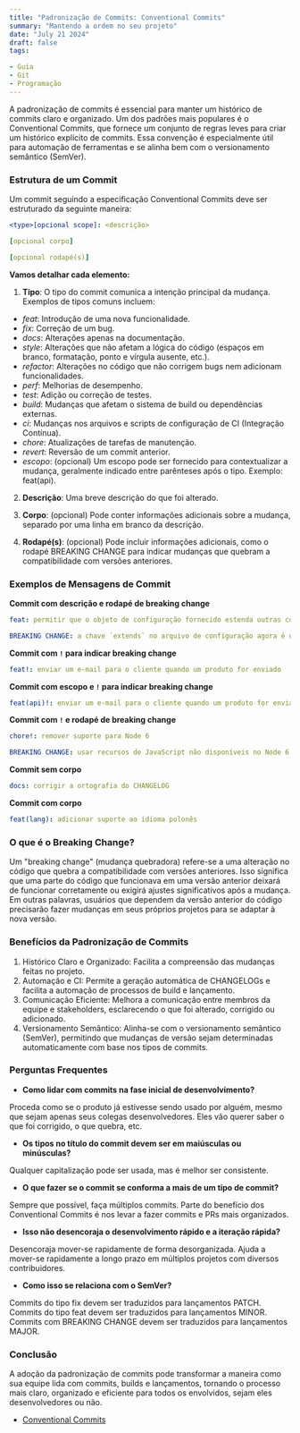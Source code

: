 ```yaml
---
title: "Padronização de Commits: Conventional Commits"
summary: "Mantendo a ordem no seu projeto"
date: "July 21 2024"
draft: false
tags:

- Guia
- Git
- Programação
---
```

A padronização de commits é essencial para manter um histórico de commits claro e organizado. Um dos padrões mais populares é o Conventional Commits, que fornece um conjunto de regras leves para criar um histórico explícito de commits. Essa convenção é especialmente útil para automação de ferramentas e se alinha bem com o versionamento semântico (SemVer).

### Estrutura de um Commit
Um commit seguindo a especificação Conventional Commits deve ser estruturado da seguinte maneira:

```yaml
<type>[opcional scope]: <descrição>

[opcional corpo]

[opcional rodapé(s)]
```

**Vamos detalhar cada elemento:**

1. **Tipo**: O tipo do commit comunica a intenção principal da mudança. Exemplos de tipos comuns incluem:

- *feat*: Introdução de uma nova funcionalidade.
- *fix*: Correção de um bug.
- *docs*: Alterações apenas na documentação.
- *style*: Alterações que não afetam a lógica do código (espaços em branco, formatação, ponto e vírgula ausente, etc.).
- *refactor*: Alterações no código que não corrigem bugs nem adicionam funcionalidades.
- *perf*: Melhorias de desempenho.
- *test*: Adição ou correção de testes.
- *build*: Mudanças que afetam o sistema de build ou dependências externas.
- *ci*: Mudanças nos arquivos e scripts de configuração de CI (Integração Contínua).
- *chore*: Atualizações de tarefas de manutenção.
- *revert*: Reversão de um commit anterior.
- *escopo*: (opcional) Um escopo pode ser fornecido para contextualizar a mudança, geralmente indicado entre parênteses após o tipo. Exemplo: feat(api).

2. **Descrição**: Uma breve descrição do que foi alterado.

3. **Corpo**: (opcional) Pode conter informações adicionais sobre a mudança, separado por uma linha em branco da descrição.

4. **Rodapé(s)**: (opcional) Pode incluir informações adicionais, como o rodapé BREAKING CHANGE para indicar mudanças que quebram a compatibilidade com versões anteriores.

### Exemplos de Mensagens de Commit
**Commit com descrição e rodapé de breaking change**

```yaml
feat: permitir que o objeto de configuração fornecido estenda outras configurações

BREAKING CHANGE: a chave `extends` no arquivo de configuração agora é usada para estender outros arquivos de configuração.
```

**Commit com `!` para indicar breaking change**

```yaml
feat!: enviar um e-mail para o cliente quando um produto for enviado
```

**Commit com escopo e `!` para indicar breaking change**

```yaml
feat(api)!: enviar um e-mail para o cliente quando um produto for enviado
```

**Commit com `!` e rodapé de breaking change**

```yaml
chore!: remover suporte para Node 6

BREAKING CHANGE: usar recursos de JavaScript não disponíveis no Node 6.
```

**Commit sem corpo**

```yaml
docs: corrigir a ortografia do CHANGELOG
```

**Commit com corpo**

```yaml
feat(lang): adicionar suporte ao idioma polonês
```

### O que é o Breaking Change?
Um "breaking change" (mudança quebradora) refere-se a uma alteração no código que quebra a compatibilidade com versões anteriores. Isso significa que uma parte do código que funcionava em uma versão anterior deixará de funcionar corretamente ou exigirá ajustes significativos após a mudança. Em outras palavras, usuários que dependem da versão anterior do código precisarão fazer mudanças em seus próprios projetos para se adaptar à nova versão.

### Benefícios da Padronização de Commits
1. Histórico Claro e Organizado: Facilita a compreensão das mudanças feitas no projeto.
2. Automação e CI: Permite a geração automática de CHANGELOGs e facilita a automação de processos de build e lançamento.
3. Comunicação Eficiente: Melhora a comunicação entre membros da equipe e stakeholders, esclarecendo o que foi alterado, corrigido ou adicionado.
4. Versionamento Semântico: Alinha-se com o versionamento semântico (SemVer), permitindo que mudanças de versão sejam determinadas automaticamente com base nos tipos de commits.

### Perguntas Frequentes

- **Como lidar com commits na fase inicial de desenvolvimento?**

Proceda como se o produto já estivesse sendo usado por alguém, mesmo que sejam apenas seus colegas desenvolvedores. Eles vão querer saber o que foi corrigido, o que quebra, etc.

- **Os tipos no título do commit devem ser em maiúsculas ou minúsculas?**

Qualquer capitalização pode ser usada, mas é melhor ser consistente.

- **O que fazer se o commit se conforma a mais de um tipo de commit?**

Sempre que possível, faça múltiplos commits. Parte do benefício dos Conventional Commits é nos levar a fazer commits e PRs mais organizados.

- **Isso não desencoraja o desenvolvimento rápido e a iteração rápida?**

Desencoraja mover-se rapidamente de forma desorganizada. Ajuda a mover-se rapidamente a longo prazo em múltiplos projetos com diversos contribuidores.

- **Como isso se relaciona com o SemVer?**

Commits do tipo fix devem ser traduzidos para lançamentos PATCH. Commits do tipo feat devem ser traduzidos para lançamentos MINOR. Commits com BREAKING CHANGE devem ser traduzidos para lançamentos MAJOR.

### Conclusão
A adoção da padronização de commits pode transformar a maneira como sua equipe lida com commits, builds e lançamentos, tornando o processo mais claro, organizado e eficiente para todos os envolvidos, sejam eles desenvolvedores ou não. 

- [Conventional Commits](https://www.conventionalcommits.org/pt-br/v1.0.0-beta.4/)
